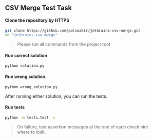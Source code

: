 ## CSV Merge Test Task 

#### Clone the repository by HTTPS
```bash
git clone https://github.com/polinak1r/jetbrains-csv-merge.git
cd "jetbrains-csv-merge"
```
> Please run all commands from the project root
#### Run correct solution
```bash
python solution.py
```
#### Run wrong solution
```bash
python wrong_solution.py
```

After running either solution, you can run the tests.
#### Run tests
```bash
python -m tests.test -v
```
>On failure, test assertion messages at the end of each check hint where to look.
